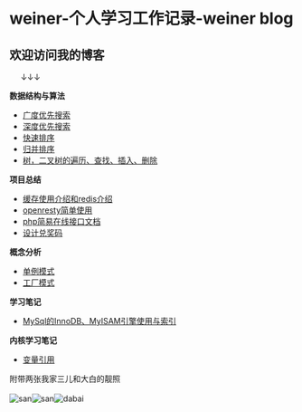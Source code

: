 # weiner-个人学习工作记录-weiner blog

## 欢迎访问我的博客

&nbsp;&nbsp;&nbsp;&nbsp;&nbsp;↓↓↓

**数据结构与算法**

* [广度优先搜索](#!/bfs.md)
* [深度优先搜索](#!/dfs.md)
* [快速排序](#!/quicksort.md)
* [归并排序](#!/merge.md)
* [树，二叉树的遍历、查找、插入、删除](#!/tree.md)

**项目总结**

* [缓存使用介绍和redis介绍](#!/cache_use.md)
* [openresty简单使用](#!/openresty_practice.md)
* [php简易在线接口文档](#!/php_online_note.md)
* [设计兑奖码](#!/code.md)

**概念分析**

* [单例模式](#!/singleton.md)
* [工厂模式](#!/factory.md)

**学习笔记**

* [MySql的InnoDB、MyISAM引擎使用与索引](#!/mysql_index.md)

**内核学习笔记**

* [变量引用](#!/php_%26.md)

附带两张我家三儿和大白的靓照<br /><br />
![san](http://ocaya4boy.bkt.clouddn.com/1327A7E9B93CDE189D17FD9FC1BDD712.jpg?imageView2/0/w/300)![san](http://ocaya4boy.bkt.clouddn.com/WechatIMG2.jpeg?imageView2/0/h/300/w/300)![dabai](http://ocaya4boy.bkt.clouddn.com/WechatIMG3.jpeg?imageView2/0/h/300/w/300)<br /><br /><br />

